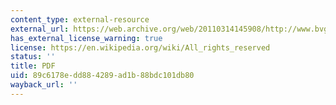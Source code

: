 ```yaml
---
content_type: external-resource
external_url: https://web.archive.org/web/20110314145908/http://www.bvgh.org/Biopharmaceutical-Solutions/Global-Health-Primer.aspx
has_external_license_warning: true
license: https://en.wikipedia.org/wiki/All_rights_reserved
status: ''
title: PDF
uid: 89c6178e-dd88-4289-ad1b-88bdc101db80
wayback_url: ''
---
```

